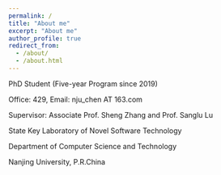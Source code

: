 ```yaml
---
permalink: /
title: "About me"
excerpt: "About me"
author_profile: true
redirect_from: 
  - /about/
  - /about.html
---
```


PhD Student (Five-year Program since 2019)

Office: 429, Email: nju\_chen AT 163.com

Supervisor: Associate Prof. Sheng Zhang and Prof. Sanglu Lu

State Key Laboratory of Novel Software Technology

Department of Computer Science and Technology

Nanjing University, P.R.China